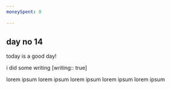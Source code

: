 ```yaml
---
moneySpent: 0
 
---
```

## day no 14
today is a good day!
 

i did some writing [writing:: true]

lorem ipsum lorem ipsum lorem ipsum lorem ipsum lorem ipsum
